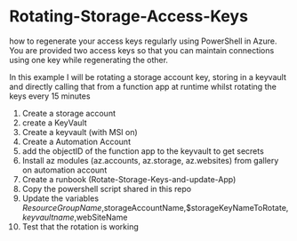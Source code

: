# Rotating-Storage-Access-Keys
how to regenerate your access keys regularly using PowerShell in Azure. You are provided two access keys so that you can maintain connections using one key while regenerating the other.

In this example I will be rotating a storage account key, storing in a keyvault and directly calling that from a function app at runtime whilst rotating the keys every 15 minutes


1. Create a storage account
2. create a KeyVault
3. Create a keyvault (with MSI on)
4. Create a Automation Account
5. add the objectID of the function app to the keyvault to get secrets
6. Install az modules (az.accounts, az.storage, az.websites) from gallery on automation account
7. Create a runbook (Rotate-Storage-Keys-and-update-App)
8. Copy the powershell script shared in this repo
9. Update the variables $ResourceGroupName,$storageAccountName,$storageKeyNameToRotate, $keyvaultname,$webSiteName
10. Test that the rotation is working




